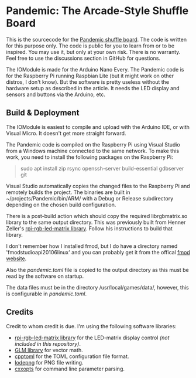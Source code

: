 ﻿# Pandemic: The Arcade-Style Shuffle Board
This is the sourcecode for the [Pandemic shuffle board](http://www.codeimp.com/?p=pandemic). The code is written for this purpose only. The code is public for you to learn from or to be inspired. You may use it, but only at your own risk. There is no warranty. Feel free to use the discussions section in GitHub for questions.

The IOModule is made for the Arduino Nano Every. The Pandemic code is for the Raspberry Pi running Raspbian Lite (but it might work on other distros, I don't know). But the software is pretty useless without the hardware setup as described in the article. It needs the LED display and sensors and buttons via the Arduino, etc.

## Build & Deployment
The IOModule is easiest to compile and upload with the Arduino IDE, or with Visual Micro. It doesn't get more straight forward.

The Pandemic code is compiled on the Raspberry Pi using Visual Studio from a Windows machine connected to the same network. To make this work, you need to install the following packages on the Raspberry Pi:
> sudo apt install zip rsync openssh-server build-essential gdbserver git

Visual Studio automatically copies the changed files to the Raspberry Pi and remotely builds the project. The binaries are built in ~/projects/Pandemic/bin/ARM/ with a Debug or Release subdirectory depending on the chosen build configuration.

There is a post-build action which should copy the required librgbmatrix.so library to the same output directory. This was previously built from Henner Zeller's [rpi-rgb-led-matrix library](https://github.com/hzeller/rpi-rgb-led-matrix). Follow his instructions to build that library.

I don't remember how I installed fmod, but I do have a directory named 'fmodstudioapi20106linux' and you can probably get it from the offical [fmod website](https://www.fmod.com).

Also the _pandemic.toml_ file is copied to the output directory as this must be read by the software on startup.

The data files must be in the directory /usr/local/games/data/, however, this is configurable in _pandemic.toml_.

## Credits
Credit to whom credit is due. I'm using the following software libraries:
- [rpi-rgb-led-matrix library](https://github.com/hzeller/rpi-rgb-led-matrix) for the LED-matrix display control _(not included in this repository)_.
- [GLM library](https://github.com/g-truc/glm) for vector math.
- [cpptoml](https://github.com/skystrife/cpptoml) for the TOML configuration file format.
- [lodepng](https://github.com/lvandeve/lodepng) for PNG file writing.
- [cxxopts](https://github.com/jarro2783/cxxopts) for command line parameter parsing.
